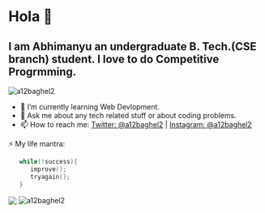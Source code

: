 # Hola 👋
## I am Abhimanyu an undergraduate B. Tech.(CSE branch) student. I love to do Competitive Progrmming.

<!--**a12baghel2/a12baghel2** is a ✨ _special_ ✨ repository because its `README.md` (this file) appears on your GitHub profile.-->
<img src="https://komarev.com/ghpvc/?username=a12baghel2" alt="a12baghel2" />
<!--Here are some ideas to get you started:-->

- 🌱 I’m currently learning Web Devlopment.
- 💬 Ask me about any tech related stuff or about coding problems.
- 📫 How to reach me: [Twitter: @a12baghel2](https://twitter.com/a12baghel2) | [Instagram: @a12baghel2](https://www.instagram.com/a12baghel2/)

⚡ My life mantra: 
```c++
   while(!success){
      improve();
      tryagain();
   }
```
<img align ="center" src="https://github-readme-stats.vercel.app/api?username=a12baghel2&&show_icons=true&theme=dracula">
<img align="center" src="https://github-readme-stats.vercel.app/api/top-langs/?username=a12baghel2&hide=html" alt="a12baghel2" />
